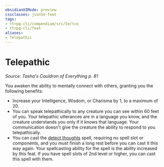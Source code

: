 ```yaml
---
obsidianUIMode: preview
cssclasses: json5e-feat
tags:
- ttrpg-cli/compendium/src/5e/tce
- ttrpg-cli/feat
aliases:
- Telepathic
---
```

# Telepathic
*Source: Tasha's Cauldron of Everything p. 81*  

You awaken the ability to mentally connect with others, granting you the following benefits:

- Increase your Intelligence, Wisdom, or Charisma by 1, to a maximum of 20.  
- You can speak telepathically to any creature you can see within 60 feet of you. Your telepathic utterances are in a language you know, and the creature understands you only if it knows that language. Your communication doesn't give the creature the ability to respond to you telepathically.  
- You can cast the [detect thoughts](/3-Mechanics/CLI/Compendium/spells/detect-thoughts.md) spell, requiring no spell slot or components, and you must finish a long rest before you can cast it this way again. Your spellcasting ability for the spell is the ability increased by this feat. If you have spell slots of 2nd level or higher, you can cast this spell with them.
